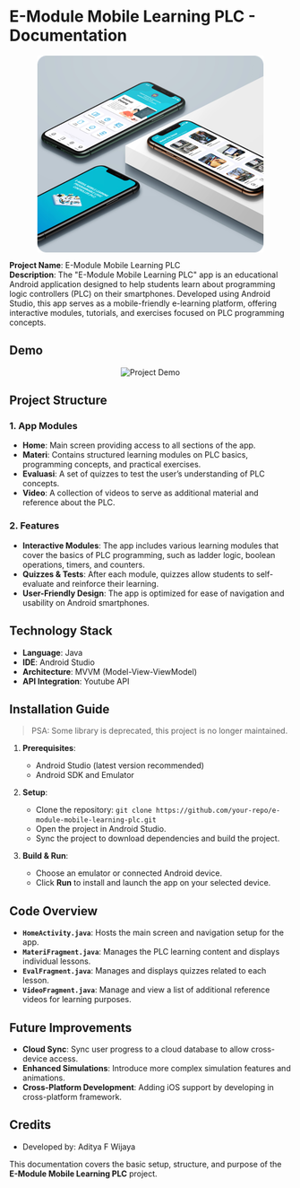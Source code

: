 # E-Module Mobile Learning PLC - Documentation

<img title="thumbnail" src="drawable\Picture1.png" style="display: block; margin: 0 auto">

**Project Name**: E-Module Mobile Learning PLC  
**Description**: The "E-Module Mobile Learning PLC" app is an educational Android application designed to help students learn about programming logic controllers (PLC) on their smartphones. Developed using Android Studio, this app serves as a mobile-friendly e-learning platform, offering interactive modules, tutorials, and exercises focused on PLC programming concepts.

## Demo

<p align="center">
  <img src="drawable/demo.gif" alt="Project Demo" width="300">
</p>

## Project Structure

### 1. **App Modules**

- **Home**: Main screen providing access to all sections of the app.
- **Materi**: Contains structured learning modules on PLC basics, programming concepts, and practical exercises.
- **Evaluasi**: A set of quizzes to test the user’s understanding of PLC concepts.
- **Video**: A collection of videos to serve as additional material and reference about the PLC.

### 2. **Features**

- **Interactive Modules**: The app includes various learning modules that cover the basics of PLC programming, such as ladder logic, boolean operations, timers, and counters.
- **Quizzes & Tests**: After each module, quizzes allow students to self-evaluate and reinforce their learning.
- **User-Friendly Design**: The app is optimized for ease of navigation and usability on Android smartphones.

## Technology Stack

- **Language**: Java
- **IDE**: Android Studio
- **Architecture**: MVVM (Model-View-ViewModel)
- **API Integration**: Youtube API

## Installation Guide

> PSA: Some library is deprecated, this project is no longer maintained.

1. **Prerequisites**:

   - Android Studio (latest version recommended)
   - Android SDK and Emulator

2. **Setup**:

   - Clone the repository: `git clone https://github.com/your-repo/e-module-mobile-learning-plc.git`
   - Open the project in Android Studio.
   - Sync the project to download dependencies and build the project.

3. **Build & Run**:
   - Choose an emulator or connected Android device.
   - Click **Run** to install and launch the app on your selected device.

## Code Overview

- **`HomeActivity.java`**: Hosts the main screen and navigation setup for the app.
- **`MateriFragment.java`**: Manages the PLC learning content and displays individual lessons.
- **`EvalFragment.java`**: Manages and displays quizzes related to each lesson.
- **`VideoFragment.java`**: Manage and view a list of additional reference videos for learning purposes.

## Future Improvements

- **Cloud Sync**: Sync user progress to a cloud database to allow cross-device access.
- **Enhanced Simulations**: Introduce more complex simulation features and animations.
- **Cross-Platform Development**: Adding iOS support by developing in cross-platform framework.

## Credits

- Developed by: Aditya F Wijaya

This documentation covers the basic setup, structure, and purpose of the **E-Module Mobile Learning PLC** project.
